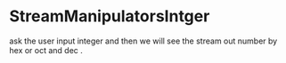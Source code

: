 # StreamManipulatorsIntger

ask the user input integer and then we will see the stream out number by hex or oct and dec .

